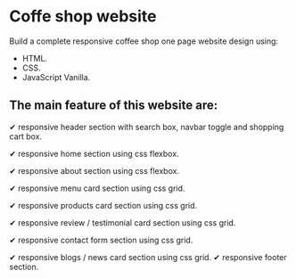 # Coffe shop website 

Build a complete responsive coffee shop one page website design using:

* HTML.
* CSS.
* JavaScript Vanilla.

## The main feature of this website are:

✔ responsive header section with search box, navbar toggle and shopping cart box.

✔ responsive home section using css flexbox.

✔ responsive about section using css flexbox.

✔ responsive menu card section using css grid.

✔ responsive products card section using css grid.

✔ responsive review / testimonial card section using css grid.

✔ responsive contact form section using css grid.

✔ responsive blogs / news card section using css grid.
✔ responsive footer section.